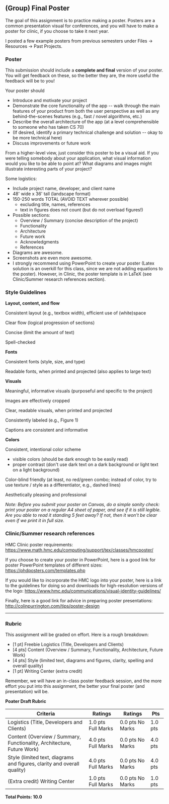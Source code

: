 ## (Group) Final Poster

The goal of this assignment is to practice making a poster.  Posters are a common presentation visual for conferences, and you will have to make a poster for clinic, if you choose to take it next year.

I posted a few example posters from previous semesters under Files -> Resources -> Past Projects.


### Poster
This submission should include a **complete and final** version of your poster.  You will get feedback on these, so the better they are, the more useful the feedback will be to you!

Your poster should

* Introduce and motivate your project
* Demonstrate the core functionality of the app -- walk through the main features of your product from both the user perspective as well as any behind-the-scenes features (e.g., fast / novel algorithms, etc.)
* Describe the overall architecture of the app (at a level comprehensible to someone who has taken CS 70)
* (If desired, identify a primary technical challenge and solution -- okay to be more technical here)
* Discuss improvements or future work

From a higher-level view, just consider this poster to be a visual aid. If you were telling somebody about your application, what visual information would you like to be able to point at? What diagrams and images might illustrate interesting parts of your project?

Some logistics:

* Include project name, developer, and client name
* 48' wide x 36' tall (landscape format)
* 150-250 words TOTAL (AVOID TEXT wherever possible)
  * excluding title, names, references
  * text in figures does not count (but do not overload figures!)
* Possible sections:
  * Overview / Summary (concise description of the project)
  * Functionality
  * Architecture
  * Future work
  * Acknowledgments
  * References
* Diagrams are awesome.
* Screenshots are even more awesome.
* I strongly recommend using PowerPoint to create your poster (Latex solution is an overkill for this class, since we are not adding equations to the poster). However, in Clinic, the poster template is in LaTeX (see Clinic/Summer research references section).

### Style Guidelines

**Layout, content, and flow**

Consistent layout (e.g., textbox width), efficient use of (white)space

Clear flow (logical progression of sections)

Concise (limit the amount of text)

Spell-checked

 

**Fonts**

Consistent fonts (style, size, and type)

Readable fonts, when printed and projected (also applies to large text)

 

**Visuals**

Meaningful, informative visuals (purposeful and specific to the project)

Images are effectively cropped

Clear, readable visuals, when printed and projected

Consistently labeled (e.g., Figure 1)

Captions are consistent and informative

 

**Colors**

Consistent, intentional color scheme
* visible colors (should be dark enough to be easily read)
* proper contrast (don't use dark text on a dark background or light text on a light background)

Color-blind friendly (at least, no red/green combo; instead of color, try to use texture / style as a differentiator, e.g., dashed lines)

Aesthetically pleasing and professional

 

_Note: Before you submit your poster on Canvas, do a simple sanity check: print your poster on a regular A4 sheet of paper, and see if it is still legible. Are you able to read it standing 5 feet away? If not, then it won't be clear even if we print it in full size._

### Clinic/Summer research references

HMC Clinic poster requirements: https://www.math.hmc.edu/computing/support/tex/classes/hmcposter/

If you choose to create your poster in PowerPoint, here is a good link for poster PowerPoint templates of different sizes: https://phdposters.com/templates.php

If you would like to incorporate the HMC logo into your poster, here is a link to the guidelines for doing so and downloads for high-resolution versions of the logo: https://www.hmc.edu/communications/visual-identity-guidelines/ 

Finally, here is a good link for advice in preparing poster presentations: http://colinpurrington.com/tips/poster-design 

---
### Rubric
This assignment will be graded on effort. Here is a rough breakdown:

* [1 pt] Freebie Logistics (Title, Developers and Clients)
* [4 pts] Content (Overview / Summary, Functionality, Architecture, Future Work)
* [4 pts] Style (limited text, diagrams and figures, clarity, spelling and overall quality)
* [1 pt] Writing Center (extra credit)

Remember, we will have an in-class poster feedback session, and the more effort you put into this assignment, the better your final poster (and presentation) will be.

**Poater Draft Rubric**

| Criteria                                                                | Ratings            | Ratings          | Pts     |
|-------------------------------------------------------------------------|--------------------|------------------|---------|
| Logistics (Title, Developers and Clients)                               | 1.0 pts Full Marks | 0.0 pts No Marks | 1.0 pts |
| Content (Overview / Summary, Functionality, Architecture, Future Work)  | 4.0 pts Full Marks | 0.0 pts No Marks | 4.0 pts |
| Style (limited text, diagrams and figures, clarity and overall quality) | 4.0 pts Full Marks | 0.0 pts No Marks | 4.0 pts |
| (Extra credit) Writing Center                                           | 1.0 pts Full Marks | 0.0 pts No Marks | 1.0 pts |

**Total Points: 10.0**

